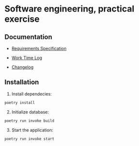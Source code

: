 # Software engineering, practical exercise

## Documentation

- [Requirements Specification](https://github.com/niilolehtonen/ohte-harjoitustyo/blob/master/documents/vaatimusmaarittely.md)

- [Work Time Log](https://github.com/niilolehtonen/ohte-harjoitustyo/blob/master/documents/tyoaikakirjanpito.md)


- [Changelog](https://github.com/niilolehtonen/ohte-harjoitustyo/blob/master/documents/changelog.md)

## Installation

1. Install dependecies:

```bash
poetry install
```

2. Initialize database:

```bash
poetry run invoke build
```

3. Start the application:

```bash
poetry run invoke start
```
